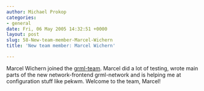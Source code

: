 ```yaml
---
author: Michael Prokop
categories:
- general
date: Fri, 06 May 2005 14:32:51 +0000
layout: post
slug: 58-New-team-member-Marcel-Wichern
title: 'New team member: Marcel Wichern'

---
```

Marcel Wichern joined the [grml\-team](https://grml.org/team/). Marcel did a lot of testing, wrote main parts of the new network\-frontend grml\-network and is helping me at configuration stuff like pekwm. Welcome to the team, Marcel!
